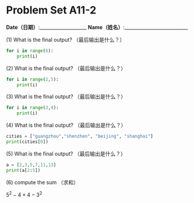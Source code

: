 # Problem Set A11-2
**Date（日期）**:____________________   **Name（姓名）**:___________________________

(1) What is the final output?  （最后输出是什么？）
```python
for i in range(6):
    print(i)
```

(2) What is the final output?  （最后输出是什么？）
```python
for i in range(2,5):
    print(i)
```

(3) What is the final output?  （最后输出是什么？）
```python
for i in range(3,4):
    print(i)
```

(4) What is the final output?  （最后输出是什么？）
```python
cities = ["guangzhou","shenzhen", "beijing", "shanghai"]
print(cities[0])
```

(5) What is the final output?  （最后输出是什么？）
```python
a = [2,3,5,7,11,13]
print(a[2:5])
```

(6) compute the sum （求和） 

$5^2 - 4\times 4 - 3^2$
